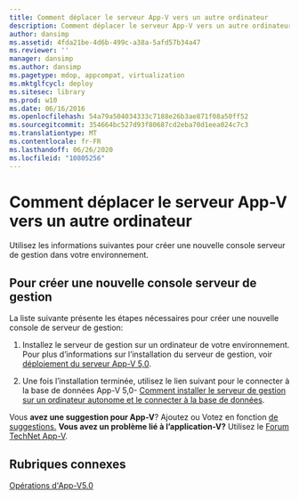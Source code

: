 ```yaml
---
title: Comment déplacer le serveur App-V vers un autre ordinateur
description: Comment déplacer le serveur App-V vers un autre ordinateur
author: dansimp
ms.assetid: 4fda21be-4d6b-499c-a38a-5afd57b34a47
ms.reviewer: ''
manager: dansimp
ms.author: dansimp
ms.pagetype: mdop, appcompat, virtualization
ms.mktglfcycl: deploy
ms.sitesec: library
ms.prod: w10
ms.date: 06/16/2016
ms.openlocfilehash: 54a79a504034333c7188e26b3ae871f08a50ff52
ms.sourcegitcommit: 354664bc527d93f80687cd2eba70d1eea024c7c3
ms.translationtype: MT
ms.contentlocale: fr-FR
ms.lasthandoff: 06/26/2020
ms.locfileid: "10805256"
---
```

# Comment déplacer le serveur App-V vers un autre ordinateur


Utilisez les informations suivantes pour créer une nouvelle console serveur de gestion dans votre environnement.

## Pour créer une nouvelle console serveur de gestion


La liste suivante présente les étapes nécessaires pour créer une nouvelle console de serveur de gestion:

1.  Installez le serveur de gestion sur un ordinateur de votre environnement. Pour plus d’informations sur l’installation du serveur de gestion, voir [déploiement du serveur App-V 5,0](deploying-the-app-v-50-server.md).

2.  Une fois l’installation terminée, utilisez le lien suivant pour le connecter à la base de données App-V 5,0- [Comment installer le serveur de gestion sur un ordinateur autonome et le connecter à la base de données](how-to-install-the-management-server-on-a-standalone-computer-and-connect-it-to-the-database.md).

Vous **avez une suggestion pour App-V**? Ajoutez ou Votez en fonction [de suggestions.](http://appv.uservoice.com/forums/280448-microsoft-application-virtualization) **Vous avez un problème lié à l’application-V?** Utilisez le [Forum TechNet App-V](https://social.technet.microsoft.com/Forums/home?forum=mdopappv).

## Rubriques connexes


[Opérations d'App-V5.0](operations-for-app-v-50.md)

 

 





